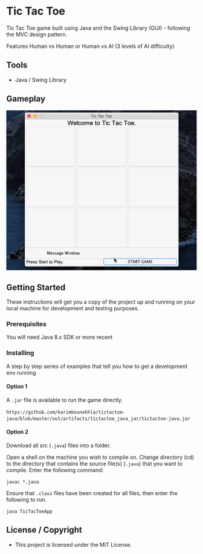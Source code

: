 # Tic Tac Toe
Tic Tac Toe game built using Java and the Swing Library (GUI) - following the MVC design pattern.

Features Human vs Human or Human vs AI (3 levels of AI difficulty)

## Tools 

* Java / Swing Library

## Gameplay

![Gameplay](gamegif.gif)

## Getting Started

These instructions will get you a copy of the project up and running on your local machine for development and testing purposes. 

### Prerequisites

You will need Java 8.x SDK or more recent

### Installing

A step by step series of examples that tell you how to get a development env running

#### Option 1
A `.jar` file is available to run the game directly.

`https://github.com/karimbounekhla/tictactoe-java/blob/master/out/artifacts/tictactoe_java_jar/tictactoe-java.jar`

#### Option 2
Download all src (`.java`) files into a folder.

Open a shell on the machine you wish to compile on.
Change directory (cd) to the directory that contains the source file(s) (`.java`) that you want to compile.
Enter the following command:

```
javac *.java
```

Ensure that `.class` files have been created for all files, then enter the following to run.

```
java TicTacToeApp
```

## License / Copyright

* This project is licensed under the MIT License.
